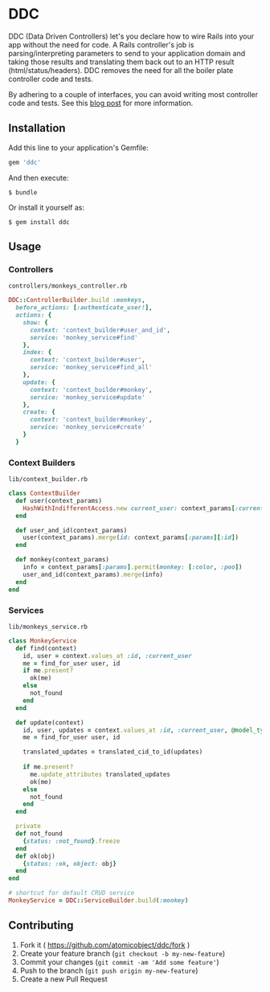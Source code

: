 # DDC

DDC (Data Driven Controllers) let's you declare how to wire Rails into your app without the need for code. A Rails controller's job is parsing/interpreting parameters to send to your application domain and taking those results and translating them back out to an HTTP result (html/status/headers). DDC removes the need for all the boiler plate controller code and tests.

By adhering to a couple of interfaces, you can avoid writing most controller code and tests. See this [blog post]( http://spin.atomicobject.com/2015/01/26/data-driven-rails-controllers) for more information.

## Installation

Add this line to your application's Gemfile:

```ruby
gem 'ddc'
```

And then execute:

    $ bundle

Or install it yourself as:

    $ gem install ddc

## Usage

### Controllers

`controllers/monkeys_controller.rb`

```ruby
DDC::ControllerBuilder.build :monkeys,
  before_actions: [:authenticate_user!],
  actions: {
    show: {
      context: 'context_builder#user_and_id',
      service: 'monkey_service#find'
    },
    index: {
      context: 'context_builder#user',
      service: 'monkey_service#find_all'
    },
    update: {
      context: 'context_builder#monkey',
      service: 'monkey_service#update'
    },
    create: {
      context: 'context_builder#monkey',
      service: 'monkey_service#create'
    }
  }
```

### Context Builders
`lib/context_builder.rb`

```ruby
class ContextBuilder
  def user(context_params)
    HashWithIndifferentAccess.new current_user: context_params[:current_user] 
  end

  def user_and_id(context_params)
    user(context_params).merge(id: context_params[:params][:id])
  end

  def monkey(context_params)
    info = context_params[:params].permit(monkey: [:color, :poo])
    user_and_id(context_params).merge(info)
  end
end
```


### Services

`lib/monkeys_service.rb`

```ruby
class MonkeyService
  def find(context)
    id, user = context.values_at :id, :current_user
    me = find_for_user user, id
    if me.present?
      ok(me)
    else
      not_found
    end
  end

  def update(context)
    id, user, updates = context.values_at :id, :current_user, @model_type
    me = find_for_user user, id

    translated_updates = translated_cid_to_id(updates)
    
    if me.present?
      me.update_attributes translated_updates
      ok(me)
    else
      not_found
    end
  end

  private
  def not_found
    {status: :not_found}.freeze
  end
  def ok(obj)
    {status: :ok, object: obj}
  end
end

# shortcut for default CRUD service
MonkeyService = DDC::ServiceBuilder.build(:monkey)
```

## Contributing

1. Fork it ( https://github.com/atomicobject/ddc/fork )
2. Create your feature branch (`git checkout -b my-new-feature`)
3. Commit your changes (`git commit -am 'Add some feature'`)
4. Push to the branch (`git push origin my-new-feature`)
5. Create a new Pull Request
